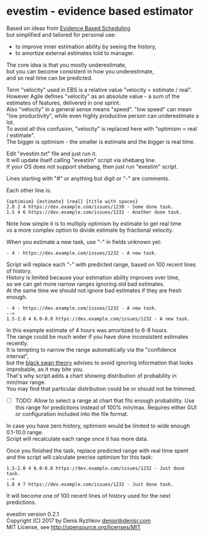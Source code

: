 evestim - evidence based estimator
==================================

Based on ideas from [Evidence Based Scheduling](https://www.joelonsoftware.com/2007/10/26/evidence-based-scheduling/)  
but simplified and tailored for personal use:  
- to improve inner estimation ability by seeing the history,  
- to amortize external estimates told to manager.

The core idea is that you mostly underestimate,  
but you can become consistent in how you underestimate,  
and so real time can be predicted.

Term "velocity" used in EBS is a relative value "velocity = estimate / real".  
However Agile defines "velocity" as an absolute value - a sum of the estimates of features, delivered in one sprint.  
Also "velocity" in a general sense means "speed". "low speed" can mean "low productivity", while even highly productive person can underestimate a lot.  
To avoid all this confusion, "velocity" is replaced here with "optimism = real / estimate".  
The bigger is optimism - the smaller is estimate and the bigger is real time.  

Edit "evestim.txt" file and just run it.  
It will update itself calling "evestim" script via shebang line.  
If your OS does not support shebang, then just run "evestim" script.

Lines starting with "#" or anything but digit or "-" are comments.

Each other line is:

    {optimism} {estimate} {real} {title with spaces}
    2.0 2 4 https://dev.example.com/issues/1230 - Some done task.
    1.5 4 6 https://dev.example.com/issues/1231 - Another done task.

Note how simple it is to multiply optimism by estimate to get real time  
vs a more complex option to divide estimate by fractional velocity.

When you estimate a new task, use "-" in fields unknown yet:

    - 4 - https://dev.example.com/issues/1232 - A new task.

Script will replace each "-" with predicted range, based on 100 recent lines of history.  
History is limited because your estimation ability improves over time,  
so we can get more narrow ranges ignoring old bad estimates.  
At the same time we should not ignore bad estimates if they are fresh enough.

    - 4 - https://dev.example.com/issues/1232 - A new task.
    -->
    1.5-2.0 4 6.0-8.0 https://dev.example.com/issues/1232 - A new task.

In this example estimate of 4 hours was amortized to 6-8 hours.  
The range could be much wider if you have done inconsistent estimates recently.  
It is tempting to narrow the range automatically via the "confidence interval",  
but the [black swan theory](https://en.wikipedia.org/wiki/Black_swan_theory)
advises to avoid ignoring information that looks improbable, as it may bite you.  
That's why script adds a chart showing distribution of probability in min/max range.  
You may find that particular distribution could be or should not be trimmed.

- [ ] TODO: Allow to select a range at chart that fits enough probability.
Use this range for predictions instead of 100% min/max.
Requires either GUI or configuration included into the file format.

In case you have zero history, optimism would be limited to wide enough 0.1-10.0 range.  
Script will recalculate each range once it has more data.

Once you finished the task, replace predicted range with real time spent  
and the script will calculate precise optimism for this task:

    1.5-2.0 4 6.0-8.0 https://dev.example.com/issues/1232 - Just done task.
    -->
    1.8 4 7 https://dev.example.com/issues/1232 - Just done task.

It will become one of 100 recent lines of history used for the next predictions.

evestim version 0.2.1  
Copyright (C) 2017 by Denis Ryzhkov <denisr@denisr.com>  
MIT License, see http://opensource.org/licenses/MIT
